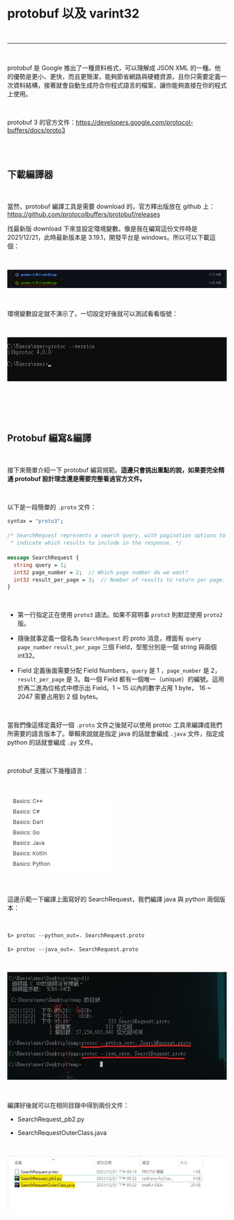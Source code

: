 # protobuf 以及 varint32

<br>

---

<br>

protobuf 是 Google 推出了一種資料格式，可以理解成 JSON XML 的一種。他的優勢是更小、更快，而且更簡潔，能夠節省網路與硬體資源，且你只需要定義一次資料結構，接著就會自動生成符合你程式語言的檔案，讓你能夠直接在你的程式上使用。

<br>

protobuf 3 的官方文件：https://developers.google.com/protocol-buffers/docs/proto3

<br>
<br>

## 下載編譯器

<br>

當然，protobuf 編譯工具是需要 download 的，官方釋出版放在 github 上：https://github.com/protocolbuffers/protobuf/releases

找最新版 download 下來並設定環境變數。像是我在編寫這份文件時是 2021/12/21，此時最新版本是 3.19.1，開發平台是 windows。所以可以下載這個：

<br>

![1](imgs/1.jpg)

<br>

環境變數設定就不演示了，一切設定好後就可以測試看看版號：

<br>

![2](imgs/2.jpg)

<br>
<br>
<br>
<br>

## Protobuf 編寫&編譯

<br>

接下來簡單介紹一下 protobuf 編寫規範。__這邊只會挑出重點的說，如果要完全精通 protobuf 設計理念還是需要完整看過官方文件。__

<br>

以下是一段簡單的 `.proto` 文件：

```protobuf
syntax = "proto3";

/* SearchRequest represents a search query, with pagination options to
 * indicate which results to include in the response. */

message SearchRequest {
  string query = 1;
  int32 page_number = 2;  // Which page number do we want?
  int32 result_per_page = 3;  // Number of results to return per page.
}
```

<br>

* 第一行指定正在使用 `proto3` 語法。如果不寫明事 `proto3` 則默認使用 `proto2` 版。

* 隨後就事定義一個名為 `SearchRequest` 的 proto 消息，裡面有 `query` `page_number` `result_per_page` 三個 Field，型態分別是一個 string 與兩個 int32。

* Field 定義後面需要分配 Field Numbers，`query` 是 1 ，`page_number` 是 2，`result_per_page` 是 3。每一個 Field 都有一個唯一（unique）的編號。這用於再二進為位格式中標示出 Field。1 ~ 15 以內的數字占用 1 byte， 16 ~ 2047 需要占用到 2 個 bytes。

<br>

當我們像這樣定義好一個 `.proto` 文件之後就可以使用 protoc 工具來編譯成我們所需要的語言版本了。舉賴來說就是指定 java 的話就會編成 `.java` 文件，指定成 python 的話就會編成 `.py` 文件。

<br>

protobuf 支援以下幾種語言：

<br>

![3](imgs/3.jpg)

<br>

這邊示範一下編譯上面寫好的 SearchRequest，我們編譯 java 與 python 兩個版本：

<br>

```
$> protoc --python_out=. SearchRequest.proto

$> protoc --java_out=. SearchRequest.proto
```

<br>

![4](imgs/4.jpg)

<br>

編譯好後就可以在相同目錄中得到兩份文件：

* SearchRequest_pb2.py

* SearchRequestOuterClass.java

<br>

![5](imgs/5.jpg)

<br>
<br>
<br>
<br>

